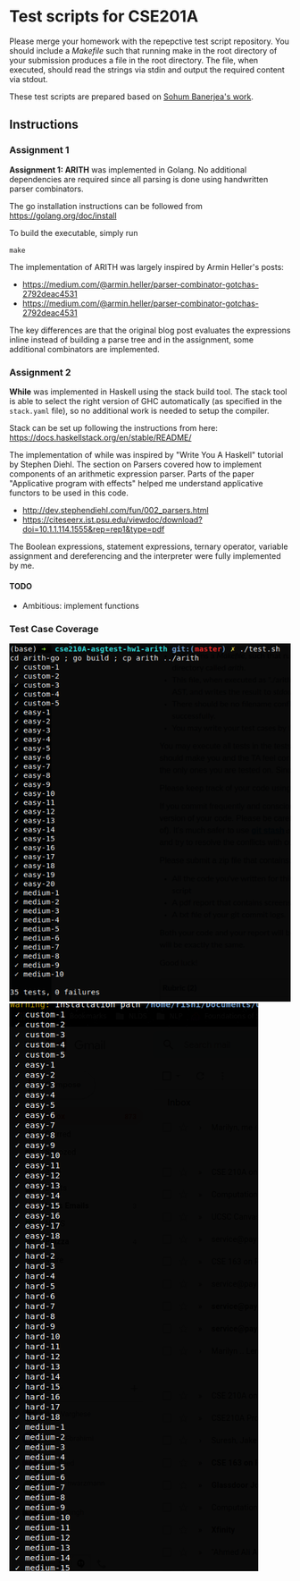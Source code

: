 # Test scripts for CSE201A

Please merge your homework with the repepctive test script repository. You should include a *Makefile* 
such that running make in the root directory of your submission produces a file in the root directory.
The file, when executed, should read the strings via stdin and output the required content via stdout.

These test scripts are prepared based on [Sohum Banerjea's work](https://github.com/SohumB/cse210A-asgtest/tree/master).

## Instructions

### Assignment 1

**Assignment 1: ARITH** was implemented in Golang. No additional dependencies are required since all parsing is done using handwritten parser combinators.

The go installation instructions can be followed from https://golang.org/doc/install

To build the executable, simply run
```
make
```

The implementation of ARITH was largely inspired by Armin Heller's posts:
* https://medium.com/@armin.heller/parser-combinator-gotchas-2792deac4531
* https://medium.com/@armin.heller/parser-combinator-gotchas-2792deac4531

The key differences are that the original blog post evaluates the expressions inline instead of building a parse tree and in the assignment, some additional combinators are implemented.

### Assignment 2
**While** was implemented in Haskell using the stack build tool. The stack tool is able to select the right version of GHC automatically (as specified in the `stack.yaml` file), so no additional work is needed to setup the compiler.

Stack can be set up following the instructions from here: https://docs.haskellstack.org/en/stable/README/

The implementation of while was inspired by "Write You A Haskell" tutorial by Stephen Diehl. The section on Parsers covered how to implement components of an arithmetic expression parser. Parts of the paper "Applicative program with effects" helped me understand applicative functors to be used in this code. 

* http://dev.stephendiehl.com/fun/002_parsers.html
* https://citeseerx.ist.psu.edu/viewdoc/download?doi=10.1.1.114.1555&rep=rep1&type=pdf

The Boolean expressions, statement expressions, ternary operator, variable assignment and dereferencing and the interpreter were fully implemented by me.

#### TODO
* Ambitious: implement functions

### Test Case Coverage
![ARITH cases](arith-tests.png)
![WHILE cases](while-tests.png)